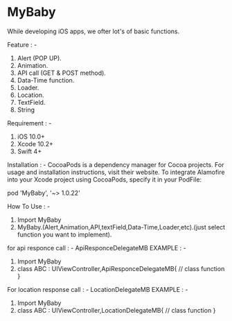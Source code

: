 # MyBaby

While developing iOS apps, we ofter lot's of basic functions.

Feature : -
1. Alert (POP UP).
2. Animation.
3. API call (GET & POST method).
4. Data-Time function.
5. Loader.
6. Location.
7. TextField.
8. String


Requirement : - 
1. iOS 10.0+
2. Xcode 10.2+
3. Swift 4+


Installation : -
CocoaPods is a dependency manager for Cocoa projects. For usage and installation instructions, visit their website. To integrate Alamofire into your Xcode project using CocoaPods, specify it in your PodFile:

pod 'MyBaby',  '~> 1.0.22'

How To Use : -
1. Import MyBaby
2. MyBaby.(Alert,Animation,API,textField,Data-Time,Loader,etc).(just select function you want to implement).

for api responce call  : -  ApiResponceDelegateMB
EXAMPLE : - 
1. Import MyBaby
2. class ABC : UIViewController,ApiResponceDelegateMB{
// class function
}

For location response call : - LocationDelegateMB
EXAMPLE : -
1. Import MyBaby
2. class ABC : UIViewController,LocationDelegateMB{
// class function
}
